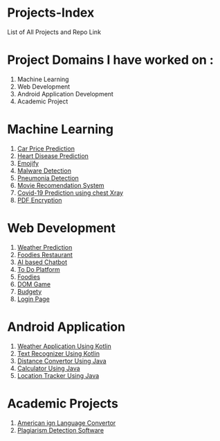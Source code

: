 # Projects-Index
List of All Projects and Repo Link

# Project Domains I have worked on : 
1) Machine Learning 
2) Web Development
3) Android Application Development
4) Academic Project 

# Machine Learning 
1) [Car Price Prediction](https://github.com/Sameer411/Car-Price-Prediction)
2) [Heart Disease Prediction](https://github.com/Sameer411/Bertelsmann-Scholarship-Study-Jam-1.0-ML-Project-Heart-Disease-Prediction)
3) [Emojify](https://github.com/Sameer411/Emojify-Bertelsmann-Scholrship-Program)
4) [Malware Detection](https://github.com/Sameer411/Malware-Detection-Using-Machine-Learning)
5) [Pneumonia Detection](https://github.com/Sameer411/Pneumonia-Detection-Bertelsmann-Scholarship)
6) [Movie Recomendation System](https://github.com/Sameer411/Movie-Recommendation-ML)
7) [Covid-19 Prediction using chest Xray](https://github.com/Sameer411/Covid19_Prdiction_Using_Chest_X-Ray)
8) [PDF Encryption](https://github.com/Sameer411/PDF-Encryption)

# Web Development 
1) [Weather Prediction](https://github.com/Sameer411/Weather-Web-Project)
2) [Foodies Restaurant](https://github.com/Sameer411/Foodies-restaurant-Website)
3) [AI based Chatbot](https://github.com/Sameer411/ChatBot)
4) [To Do Platform](https://github.com/Sameer411/ToDo-App)
5) [Foodies](https://github.com/Sameer411/Foodies)
6) [DOM Game](https://github.com/Sameer411/DOM-Game)
7) [Budgety](https://github.com/Sameer411/Budgety)
8) [Login Page](https://github.com/Sameer411/Login-Page-Template)

# Android Application 
1) [Weather Application Using Kotlin](https://github.com/Sameer411/Weather-App)
2) [Text Recognizer Using Kotlin](https://github.com/Sameer411/Text-Recognizer)
3) [Distance Convertor Using Java](https://github.com/Sameer411/Distance-Convertor)
4) [Calculator Using Java](https://github.com/Sameer411/Calculator_Android_Studio)
5) [Location Tracker Using Java](https://github.com/Sameer411/Maps-Android-Application)

# Academic Projects
1) [American ign Language Convertor](https://github.com/Sameer411/Sign-Language-to-Text-Conversion)
2) [Plagiarism Detection Software](https://github.com/Sameer411/Plagiarism-Detection-Software)




